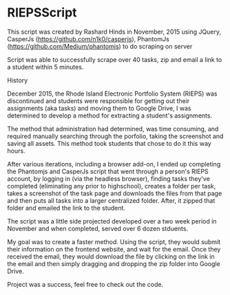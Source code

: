 # RIEPSScript

This script was created by Rashard Hinds in November, 2015 using JQuery, CasperJs (https://github.com/n1k0/casperjs), PhantomJs (https://github.com/Medium/phantomjs) to do scraping on server

Script was able to successfully scrape over 40 tasks, zip and email a link to a student within 5 minutes.

History

December 2015, the Rhode Island Electronic Portfolio System (RIEPS) was discontinued and students were responsible for getting out their assignments (aka tasks) and moving them to Google Drive, I was determined to develop a method for extracting a student's assignments.

The method that administration had determined, was time consuming, and required manually searching through the porfolio, taking the screenshot and saving all assets.  This method took students that chose to do it this way hours.

After various iterations, including a browser add-on, I ended up completing the Phantomjs and CasperJs script that went through a person's RIEPS account, by logging in (via the headless browser), finding tasks they've completed (eliminating any prior to highschool), creates a folder per task, takes a screenshot of the task page and downloads the files from that page and then puts all tasks into a larger centralized folder.  After, it zipped that folder and emailed the link to the student.

The script was a little side projected developed over a two week period in November and when completed, served over 6 dozen stduents.

My goal was to create a faster method.  Using the script, they would submit their information on the frontend website, and wait for the email.  Once they received the email, they would download the file by clicking on the link in the email and then simply dragging and dropping the zip folder into Google Drive.

Project was a success, feel free to check out the code. 

